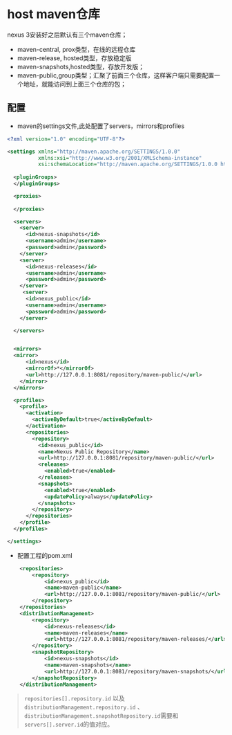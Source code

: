 # host maven仓库


nexus 3安装好之后默认有三个maven仓库；  
* maven-central, prox类型，在线的远程仓库
* maven-release, hosted类型，存放稳定版
* maven-snapshots,hosted类型，存放开发版；
* maven-public,group类型；汇聚了前面三个仓库，这样客户端只需要配置一个地址，就能访问到上面三个仓库的包；  


## 配置  

* maven的settings文件,此处配置了servers，mirrors和profiles

```xml
<?xml version="1.0" encoding="UTF-8"?>

<settings xmlns="http://maven.apache.org/SETTINGS/1.0.0"
          xmlns:xsi="http://www.w3.org/2001/XMLSchema-instance"
          xsi:schemaLocation="http://maven.apache.org/SETTINGS/1.0.0 http://maven.apache.org/xsd/settings-1.0.0.xsd">
 
  <pluginGroups>
  </pluginGroups>

  <proxies>
   
  </proxies>

  <servers>
    <server>
      <id>nexus-snapshots</id>
      <username>admin</username>
      <password>admin</password>
    </server>
    <server>
      <id>nexus-releases</id>
      <username>admin</username>
      <password>admin</password>
    </server>
     <server>
      <id>nexus_public</id>
      <username>admin</username>
      <password>admin</password>
    </server>

  </servers>


  <mirrors>
  <mirror>
      <id>nexus</id>
      <mirrorOf>*</mirrorOf>
      <url>http://127.0.0.1:8081/repository/maven-public/</url>
    </mirror>
  </mirrors>

  <profiles>
    <profile>
      <activation>
        <activeByDefault>true</activeByDefault>
      </activation>
      <repositories>
        <repository>
          <id>nexus_public</id>
          <name>Nexus Public Repository</name>
          <url>http://127.0.0.1:8081/repository/maven-public/</url>
          <releases>
            <enabled>true</enabled>
          </releases>
          <snapshots>
            <enabled>true</enabled>
            <updatePolicy>always</updatePolicy>
          </snapshots>
        </repository>
      </repositories>
    </profile>
  </profiles>

</settings>


```

* 配置工程的pom.xml

```xml
    <repositories>
        <repository>
            <id>nexus_public</id>
            <name>maven-public</name>
            <url>http://127.0.0.1:8081/repository/maven-public/</url>
        </repository>
    </repositories>
    <distributionManagement>
        <repository>
            <id>nexus-releases</id>
            <name>maven-releases</name>
            <url>http://127.0.0.1:8081/repository/maven-releases/</url>
        </repository>
        <snapshotRepository>
            <id>nexus-snapshots</id>
            <name>maven-snapshots</name>
            <url>http://127.0.0.1:8081/repository/maven-snapshots/</url>
        </snapshotRepository>
    </distributionManagement>
```

> ``repositories[].repository.id`` 以及``distributionManagement.repository.id`` 、``distributionManagement.snapshotRepository.id``需要和``servers[].server.id``的值对应。

